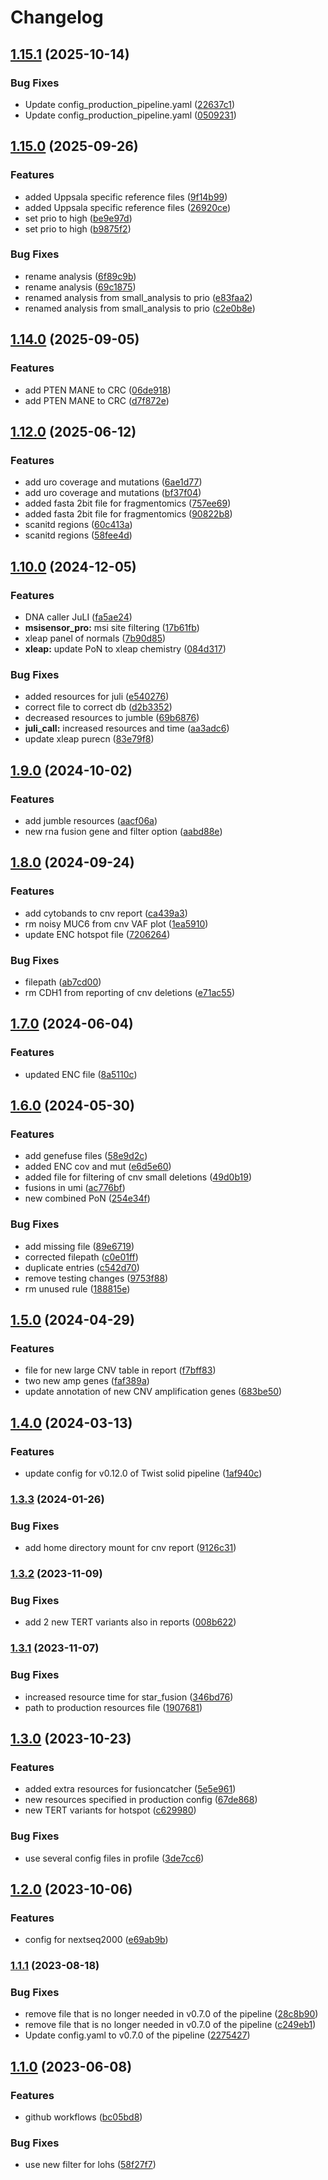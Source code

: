 # Changelog

## [1.15.1](https://github.com/clinical-genomics-uppsala/GMS560_config/compare/v1.15.0...v1.15.1) (2025-10-14)


### Bug Fixes

* Update config_production_pipeline.yaml ([22637c1](https://github.com/clinical-genomics-uppsala/GMS560_config/commit/22637c1700e072a10635e9a4e47d90435f8bce6a))
* Update config_production_pipeline.yaml ([0509231](https://github.com/clinical-genomics-uppsala/GMS560_config/commit/0509231a027a299472491102374a391b1446bd92))

## [1.15.0](https://github.com/clinical-genomics-uppsala/GMS560_config/compare/v1.14.0...v1.15.0) (2025-09-26)


### Features

* added Uppsala specific reference files ([9f14b99](https://github.com/clinical-genomics-uppsala/GMS560_config/commit/9f14b9949ddf3e65809447c16cc1b32ec102408e))
* added Uppsala specific reference files ([26920ce](https://github.com/clinical-genomics-uppsala/GMS560_config/commit/26920cef8b6e600da65c7185edcee1bd4815eb23))
* set prio to high ([be9e97d](https://github.com/clinical-genomics-uppsala/GMS560_config/commit/be9e97df0bb3927736b9d86604bf11487cb92666))
* set prio to high ([b9875f2](https://github.com/clinical-genomics-uppsala/GMS560_config/commit/b9875f282027883722d9777ce7ca4bdfa83f4e59))


### Bug Fixes

* rename analysis ([6f89c9b](https://github.com/clinical-genomics-uppsala/GMS560_config/commit/6f89c9b298b126e70e7329615c1c00fcd9538bd4))
* rename analysis ([69c1875](https://github.com/clinical-genomics-uppsala/GMS560_config/commit/69c187514bc02311f657e6bfb072d073c398a37f))
* renamed analysis from small_analysis to prio ([e83faa2](https://github.com/clinical-genomics-uppsala/GMS560_config/commit/e83faa2de0fcb28a75df06d237b0aaa3963e6149))
* renamed analysis from small_analysis to prio ([c2e0b8e](https://github.com/clinical-genomics-uppsala/GMS560_config/commit/c2e0b8ec8f8b842bae7298ea2c840158f125a926))

## [1.14.0](https://github.com/clinical-genomics-uppsala/GMS560_config/compare/v1.13.0...v1.14.0) (2025-09-05)


### Features

* add PTEN MANE to CRC ([06de918](https://github.com/clinical-genomics-uppsala/GMS560_config/commit/06de918b3447af3501db4655c616ff9485a7e803))
* add PTEN MANE to CRC ([d7f872e](https://github.com/clinical-genomics-uppsala/GMS560_config/commit/d7f872e7c418d4db1333317a465e40582aa0def4))

## [1.12.0](https://github.com/clinical-genomics-uppsala/GMS560_config/compare/v1.11.0...v1.12.0) (2025-06-12)


### Features

* add uro coverage and mutations ([6ae1d77](https://github.com/clinical-genomics-uppsala/GMS560_config/commit/6ae1d770e58bf3f00f93556ab516496479bfe243))
* add uro coverage and mutations ([bf37f04](https://github.com/clinical-genomics-uppsala/GMS560_config/commit/bf37f04266126b4979eae3aeccd3f7a05f28a9ad))
* added fasta 2bit file for fragmentomics ([757ee69](https://github.com/clinical-genomics-uppsala/GMS560_config/commit/757ee6997ba1b0858a4efe9aa70e78dfee7bc7b2))
* added fasta 2bit file for fragmentomics ([90822b8](https://github.com/clinical-genomics-uppsala/GMS560_config/commit/90822b89bfd97ee6fb72b4a917643c7d0907e178))
* scanitd regions ([60c413a](https://github.com/clinical-genomics-uppsala/GMS560_config/commit/60c413a46de20d672737537b7cef811ec3ae4aa2))
* scanitd regions ([58fee4d](https://github.com/clinical-genomics-uppsala/GMS560_config/commit/58fee4d2f86674236a97d359316ec8338e3042cd))

## [1.10.0](https://www.github.com/clinical-genomics-uppsala/GMS560_config/compare/v1.9.0...v1.10.0) (2024-12-05)


### Features

* DNA caller JuLI ([fa5ae24](https://www.github.com/clinical-genomics-uppsala/GMS560_config/commit/fa5ae24be96ad096032b6afe017ed6a75ec7cb7b))
* **msisensor_pro:** msi site filtering ([17b61fb](https://www.github.com/clinical-genomics-uppsala/GMS560_config/commit/17b61fb64e0b4b57d104be8f5ee725be8e77b0dc))
* xleap panel of normals ([7b90d85](https://www.github.com/clinical-genomics-uppsala/GMS560_config/commit/7b90d85d315cfe2e60dcf1d34b252b58af8ed1d2))
* **xleap:** update PoN to xleap chemistry ([084d317](https://www.github.com/clinical-genomics-uppsala/GMS560_config/commit/084d3171d3711f28aef7aa8d0fe183a5d044e5c2))


### Bug Fixes

* added resources for juli ([e540276](https://www.github.com/clinical-genomics-uppsala/GMS560_config/commit/e540276b6a48a81b8489eb806a5e2401aaea8f32))
* correct file to correct db ([d2b3352](https://www.github.com/clinical-genomics-uppsala/GMS560_config/commit/d2b33527ba32441047a0543a592ebaf549b27000))
* decreased resources to jumble ([69b6876](https://www.github.com/clinical-genomics-uppsala/GMS560_config/commit/69b687666aafcf3e8e6218a92b65694c845ab412))
* **juli_call:** increased resources and time ([aa3adc6](https://www.github.com/clinical-genomics-uppsala/GMS560_config/commit/aa3adc662b95841fe7ef531d14494878c0823983))
* update xleap purecn ([83e79f8](https://www.github.com/clinical-genomics-uppsala/GMS560_config/commit/83e79f8d0aa6bb577ec51a1a356790f65f38020c))

## [1.9.0](https://www.github.com/clinical-genomics-uppsala/GMS560_config/compare/v1.8.0...v1.9.0) (2024-10-02)


### Features

* add jumble resources ([aacf06a](https://www.github.com/clinical-genomics-uppsala/GMS560_config/commit/aacf06a2aa4db1213ad17b9b9ce1ef9212ef4618))
* new rna fusion gene and filter option ([aabd88e](https://www.github.com/clinical-genomics-uppsala/GMS560_config/commit/aabd88e8f135ecc13eb6d6cda7b34296d02612ab))

## [1.8.0](https://www.github.com/clinical-genomics-uppsala/GMS560_config/compare/v1.7.0...v1.8.0) (2024-09-24)


### Features

* add cytobands to cnv report ([ca439a3](https://www.github.com/clinical-genomics-uppsala/GMS560_config/commit/ca439a309e47830123262bb57aaa7c5d97eaeaf2))
* rm noisy MUC6 from cnv VAF plot ([1ea5910](https://www.github.com/clinical-genomics-uppsala/GMS560_config/commit/1ea59102fdc466e286569e564fb94948d07821f2))
* update ENC hotspot file ([7206264](https://www.github.com/clinical-genomics-uppsala/GMS560_config/commit/7206264772b700fa7657c1bd558daf2124db98c2))


### Bug Fixes

* filepath ([ab7cd00](https://www.github.com/clinical-genomics-uppsala/GMS560_config/commit/ab7cd004fb677cd20434d1e5614bb06091cf57ce))
* rm CDH1 from reporting of cnv deletions ([e71ac55](https://www.github.com/clinical-genomics-uppsala/GMS560_config/commit/e71ac55a2da433941b4995bdebe1565d6e066588))

## [1.7.0](https://www.github.com/clinical-genomics-uppsala/GMS560_config/compare/v1.6.0...v1.7.0) (2024-06-04)


### Features

* updated ENC file ([8a5110c](https://www.github.com/clinical-genomics-uppsala/GMS560_config/commit/8a5110c423bcb8a1bb39f0bdfb19ec83d9e6ec10))

## [1.6.0](https://www.github.com/clinical-genomics-uppsala/GMS560_config/compare/v1.5.0...v1.6.0) (2024-05-30)


### Features

* add genefuse files ([58e9d2c](https://www.github.com/clinical-genomics-uppsala/GMS560_config/commit/58e9d2c2488fa260da744942bb70b484f7d7b0b3))
* added ENC cov and mut ([e6d5e60](https://www.github.com/clinical-genomics-uppsala/GMS560_config/commit/e6d5e60f82e63d3a76ee2db717813aab517c325b))
* added file for filtering of cnv small deletions ([49d0b19](https://www.github.com/clinical-genomics-uppsala/GMS560_config/commit/49d0b19c6db225f166e6c8379c3d55dc83f25de9))
* fusions in umi ([ac776bf](https://www.github.com/clinical-genomics-uppsala/GMS560_config/commit/ac776bf4cdfd869358774fe8abb3f88d74288dc0))
* new combined PoN ([254e34f](https://www.github.com/clinical-genomics-uppsala/GMS560_config/commit/254e34fd46ac84202ad7d45c1748067cf4da7b6b))


### Bug Fixes

* add missing file ([89e6719](https://www.github.com/clinical-genomics-uppsala/GMS560_config/commit/89e671928ef339be02e85e6196bdfb853e0aad88))
* corrected filepath ([c0e01ff](https://www.github.com/clinical-genomics-uppsala/GMS560_config/commit/c0e01ff3d6cecc9afa0fb048ea304d22c7b37ec9))
* duplicate entries ([c542d70](https://www.github.com/clinical-genomics-uppsala/GMS560_config/commit/c542d709321e93fa9f3dfde01cef466c4096fb78))
* remove testing changes ([9753f88](https://www.github.com/clinical-genomics-uppsala/GMS560_config/commit/9753f886ca70616b722994b208d1c0237c3f9a48))
* rm unused rule ([188815e](https://www.github.com/clinical-genomics-uppsala/GMS560_config/commit/188815e4fc9be3ddfeb032eb095ae95889cae414))

## [1.5.0](https://www.github.com/clinical-genomics-uppsala/GMS560_config/compare/v1.4.0...v1.5.0) (2024-04-29)


### Features

* file for new large CNV table in report ([f7bff83](https://www.github.com/clinical-genomics-uppsala/GMS560_config/commit/f7bff83ffe193ffdec4779f4ff57ecb34a7ed8cf))
* two new amp genes ([faf389a](https://www.github.com/clinical-genomics-uppsala/GMS560_config/commit/faf389a09d499b1c5874c5e2e1852b6a38115857))
* update annotation of new CNV amplification genes ([683be50](https://www.github.com/clinical-genomics-uppsala/GMS560_config/commit/683be50fa13970e4de63417a52c93ff540f1f975))

## [1.4.0](https://www.github.com/clinical-genomics-uppsala/GMS560_config/compare/v1.3.3...v1.4.0) (2024-03-13)


### Features

* update config for v0.12.0 of Twist solid pipeline ([1af940c](https://www.github.com/clinical-genomics-uppsala/GMS560_config/commit/1af940c346dc7d1c5df3e483386ac011cd0983ac))

### [1.3.3](https://www.github.com/clinical-genomics-uppsala/GMS560_config/compare/v1.3.2...v1.3.3) (2024-01-26)


### Bug Fixes

* add home directory mount for cnv report ([9126c31](https://www.github.com/clinical-genomics-uppsala/GMS560_config/commit/9126c316ed5bc3abf655ce4e9b94e458c7f74b81))

### [1.3.2](https://www.github.com/clinical-genomics-uppsala/GMS560_config/compare/v1.3.1...v1.3.2) (2023-11-09)


### Bug Fixes

* add 2 new TERT variants also in reports ([008b622](https://www.github.com/clinical-genomics-uppsala/GMS560_config/commit/008b6222059e8f7ef2fc7b37c7e82617ca51efce))

### [1.3.1](https://www.github.com/clinical-genomics-uppsala/GMS560_config/compare/v1.3.0...v1.3.1) (2023-11-07)


### Bug Fixes

* increased resource time for star_fusion ([346bd76](https://www.github.com/clinical-genomics-uppsala/GMS560_config/commit/346bd76ccbf6b68af4c4d2857c089a7b6c34da81))
* path to production resources file ([1907681](https://www.github.com/clinical-genomics-uppsala/GMS560_config/commit/1907681ec5049b64c719c26aa7375755df4f8106))

## [1.3.0](https://www.github.com/clinical-genomics-uppsala/GMS560_config/compare/v1.2.0...v1.3.0) (2023-10-23)


### Features

* added extra resources for fusioncatcher ([5e5e961](https://www.github.com/clinical-genomics-uppsala/GMS560_config/commit/5e5e961f48848e4e15a013fc8f846ed2d38b8ecb))
* new resources specified in production config ([67de868](https://www.github.com/clinical-genomics-uppsala/GMS560_config/commit/67de8682247688e62ce089e2b5713db49b8a266d))
* new TERT variants for hotspot ([c629980](https://www.github.com/clinical-genomics-uppsala/GMS560_config/commit/c629980817d4cb5c606f0b22d494d95aea9d2201))


### Bug Fixes

* use several config files in profile ([3de7cc6](https://www.github.com/clinical-genomics-uppsala/GMS560_config/commit/3de7cc6809af01c5049a1fad20c50b07e9b8d38e))

## [1.2.0](https://www.github.com/clinical-genomics-uppsala/GMS560_config/compare/v1.1.1...v1.2.0) (2023-10-06)


### Features

* config for nextseq2000 ([e69ab9b](https://www.github.com/clinical-genomics-uppsala/GMS560_config/commit/e69ab9b82cd522113964cc1c858571ca8e1115ce))

### [1.1.1](https://www.github.com/clinical-genomics-uppsala/GMS560_config/compare/v1.1.0...v1.1.1) (2023-08-18)


### Bug Fixes

* remove file that is no longer needed in v0.7.0 of the pipeline ([28c8b90](https://www.github.com/clinical-genomics-uppsala/GMS560_config/commit/28c8b907b7ddf15099d2fc04998bc6eeb9d2c03b))
* remove file that is no longer needed in v0.7.0 of the pipeline ([c249eb1](https://www.github.com/clinical-genomics-uppsala/GMS560_config/commit/c249eb1892c6762ab8cea258c3697c549b846c30))
* Update config.yaml to v0.7.0 of the pipeline ([2275427](https://www.github.com/clinical-genomics-uppsala/GMS560_config/commit/227542726839db06c655b89b0636dc78cc5845a1))

## [1.1.0](https://www.github.com/clinical-genomics-uppsala/GMS560_config/compare/v1.0.0...v1.1.0) (2023-06-08)


### Features

* github workflows ([bc05bd8](https://www.github.com/clinical-genomics-uppsala/GMS560_config/commit/bc05bd87a9b608e56fc59ec8a9b547369a992747))


### Bug Fixes

* use new filter for lohs ([58f27f7](https://www.github.com/clinical-genomics-uppsala/GMS560_config/commit/58f27f74ff7aea596b16907a625480df9bbbf477))
